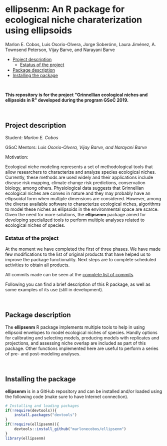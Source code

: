 ellipsenm: An R package for ecological niche charaterization using ellipsoids
================
Marlon E. Cobos, Luis Osorio-Olvera, Jorge Soberónn, Laura Jiménez, A. Townsend Peterson, Vijay Barve, and Narayani Barve

-   [Project description](#project-description)
    -   [Estatus of the project](#estatus-of-the-project)
-   [Package description](#package-description)
-   [Installing the package](#installing-the-package)

<br>

**This repository is for the project "Grinnellian ecological niches and ellipsoids in R" developed during the program GSoC 2019.**

<br>

Project description
-------------------

Student: *Marlon E. Cobos*

GSoC Mentors: *Luis Osorio-Olvera, Vijay Barve, and Narayani Barve*

Motivation:

Ecological niche modeling represents a set of methodological tools that allow researchers to characterize and analyze species ecological niches. Currently, these methods are used widely and their applications include disease risk mapping, climate change risk predictions, conservation biology, among others. Physiological data suggests that Grinnellian ecological niches are convex in nature and they may probably have an ellipsoidal form when multiple dimensions are considered. However, among the diverse available software to characterize ecological niches, algorithms to model these niches as ellipsoids in the environmental space are scarce. Given the need for more solutions, the **ellipsenm** package aimed for developing specialized tools to perform multiple analyses related to ecological niches of species.

### Estatus of the project

At the moment we have completed the first of three phases. We have made few modifications to the list of original products that have helped us to improve the package functionality. Next steps are to complete scheduled activities to obtain all products.

All commits made can be seen at the <a href="https://github.com/marlonecobos/ellipsenm/commits/master" target="_blank">complete list of commits</a>.

Following you can find a brief description of this R package, as well as some examples of its use (still in development).

<br>

Package description
-------------------

The **ellipsenm** R package implements multiple tools to help in using ellipsoid envelopes to model ecological niches of species. Handly options for calibrating and selecting models, producing models with replicates and projections, and assessing niche overlap are included as part of this package. Other functions implemented here are useful to perform a series of pre- and post-modeling analyses.

<br>

Installing the package
----------------------

**ellipsenm** is in a GitHub repository and can be installed and/or loaded using the following code (make sure to have Internet connection).

``` r
# Installing and loading packages
if(!require(devtools)){
    install.packages("devtools")
}
if(!require(ellipsenm)){
    devtools::install_github("marlonecobos/ellipsenm")
}
library(ellipsenm)
```

<br>
